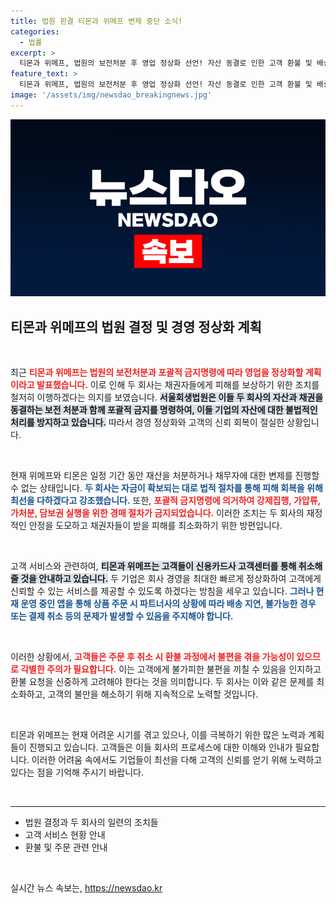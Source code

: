 ```yaml
---
title: 법원 판결 티몬과 위메프 변제 중단 소식!
categories:
  - 법률
excerpt: >
  티몬과 위메프, 법원의 보전처분 후 영업 정상화 선언! 자산 동결로 인한 고객 환불 및 배송 지연 주의! 두 회사가 채권자 보상을 위해 최선을 다하겠다고 밝혔습니다. 클릭해서 자세한 내용을 확인하세요!
feature_text: >
  티몬과 위메프, 법원의 보전처분 후 영업 정상화 선언! 자산 동결로 인한 고객 환불 및 배송 지연 주의! 두 회사가 채권자 보상을 위해 최선을 다하겠다고 밝혔습니다. 클릭해서 자세한 내용을 확인하세요!
image: '/assets/img/newsdao_breakingnews.jpg'
---
```


<p><img src="/assets/img/newsdao_breakingnews.jpg" alt="cryptoinkorea 속보" /></p>

<h2 data-ke-size="size26">티몬과 위메프의 법원 결정 및 경영 정상화 계획</h2>

<p data-ke-size="size16">&nbsp;</p>

<p>최근 <b><span style="color: #ee2323;">티몬과 위메프는 법원의 보전처분과 포괄적 금지명령에 따라 영업을 정상화할 계획이라고 발표했습니다.</span></b> 이로 인해 두 회사는 채권자들에게 피해를 보상하기 위한 조치를 철저히 이행하겠다는 의지를 보였습니다. <b><span style="background-color: #21538527;">서울회생법원은 이들 두 회사의 자산과 채권을 동결하는 보전 처분과 함께 포괄적 금지를 명령하여, 이들 기업의 자산에 대한 불법적인 처리를 방지하고 있습니다.</span></b> 따라서 경영 정상화와 고객의 신뢰 회복이 절실한 상황입니다. </p>

<p data-ke-size="size16">&nbsp;</p>

<p>현재 위메프와 티몬은 일정 기간 동안 재산을 처분하거나 채무자에 대한 변제를 진행할 수 없는 상태입니다. <b><span style="color: #1a5490;">두 회사는 자금이 확보되는 대로 법적 절차를 통해 피해 회복을 위해 최선을 다하겠다고 강조했습니다.</span></b> 또한, <b><span style="color: #ee2323;">포괄적 금지명령에 의거하여 강제집행, 가압류, 가처분, 담보권 실행을 위한 경매 절차가 금지되었습니다.</span></b> 이러한 조치는 두 회사의 재정적인 안정을 도모하고 채권자들이 받을 피해를 최소화하기 위한 방편입니다.</p>

<p data-ke-size="size16">&nbsp;</p>

<p>고객 서비스와 관련하여, <b><span style="background-color: #21538527;">티몬과 위메프는 고객들이 신용카드사 고객센터를 통해 취소해 줄 것을 안내하고 있습니다.</span></b> 두 기업은 회사 경영을 최대한 빠르게 정상화하여 고객에게 신뢰할 수 있는 서비스를 제공할 수 있도록 하겠다는 방침을 세우고 있습니다. <b><span style="color: #1a5490;">그러나 현재 운영 중인 앱을 통해 상품 주문 시 파트너사의 상황에 따라 배송 지연, 불가능한 경우 또는 결제 취소 등의 문제가 발생할 수 있음을 주지해야 합니다.</span></b></p>

<p data-ke-size="size16">&nbsp;</p>

<p>이러한 상황에서, <b><span style="color: #ee2323;">고객들은 주문 후 취소 시 환불 과정에서 불편을 겪을 가능성이 있으므로 각별한 주의가 필요합니다.</span></b> 이는 고객에게 불가피한 불편을 끼칠 수 있음을 인지하고 환불 요청을 신중하게 고려해야 한다는 것을 의미합니다. 두 회사는 이와 같은 문제를 최소화하고, 고객의 불만을 해소하기 위해 지속적으로 노력할 것입니다.</p>

<p data-ke-size="size16">&nbsp;</p>

<p>티몬과 위메프는 현재 어려운 시기를 겪고 있으나, 이를 극복하기 위한 많은 노력과 계획들이 진행되고 있습니다. 고객들은 이들 회사의 프로세스에 대한 이해와 인내가 필요합니다. 이러한 어려움 속에서도 기업들이 최선을 다해 고객의 신뢰를 얻기 위해 노력하고 있다는 점을 기억해 주시기 바랍니다. </p>

<p data-ke-size="size16">&nbsp;</p>

<hr/>

<ul>
    <li>법원 결정과 두 회사의 일련의 조치들</li>
    <li>고객 서비스 현황 안내</li>
    <li>환불 및 주문 관련 안내</li>
</ul>

<p data-ke-size="size16">&nbsp;</p>
실시간 뉴스 속보는, <a href="https://newsdao.kr" rel="dofollow">https://newsdao.kr</a>


